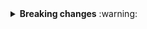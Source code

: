 <details>
<summary>
<strong>Breaking changes</strong> :warning:
</summary>

| Package | Change | Current Version | New Version | Needed Version | Looking good? |
| :--- | :--- | ---: | ---: | ---: | ---: |
|package2|Non-Breaking|1.0.0|1.0.0|**1.1.0** <br> Got "1.0.0" expected >= "1.1.0" (non-breaking changes)|:warning:|
|package5|Non-Breaking|1.0.0|1.2.0|1.1.0|:heavy_check_mark:|


This check can be disabled by tagging the PR with `skip-breaking-check`.
</details>

